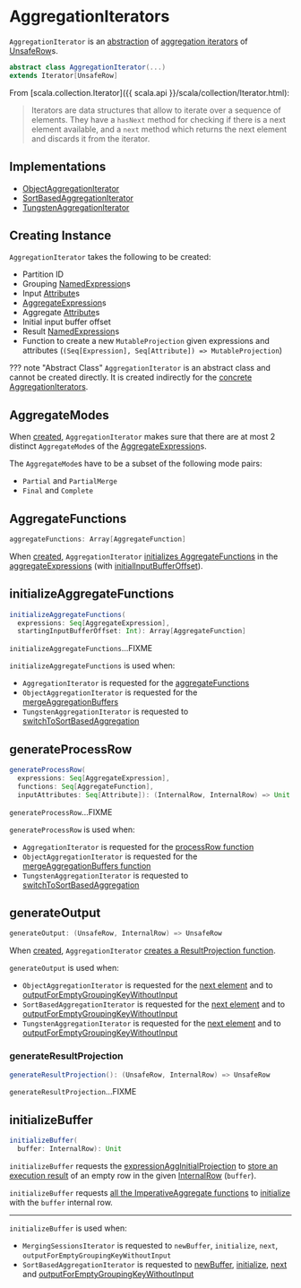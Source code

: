 # AggregationIterators

`AggregationIterator` is an [abstraction](#contract) of [aggregation iterators](#implementations) of [UnsafeRow](../UnsafeRow.md)s.

```scala
abstract class AggregationIterator(...)
extends Iterator[UnsafeRow]
```

From [scala.collection.Iterator]({{ scala.api }}/scala/collection/Iterator.html):

> Iterators are data structures that allow to iterate over a sequence of elements. They have a `hasNext` method for checking if there is a next element available, and a `next` method which returns the next element and discards it from the iterator.

## Implementations

* [ObjectAggregationIterator](ObjectAggregationIterator.md)
* [SortBasedAggregationIterator](SortBasedAggregationIterator.md)
* [TungstenAggregationIterator](TungstenAggregationIterator.md)

## Creating Instance

`AggregationIterator` takes the following to be created:

* <span id="partIndex"> Partition ID
* <span id="groupingExpressions"> Grouping [NamedExpression](../expressions/NamedExpression.md)s
* <span id="inputAttributes"> Input [Attribute](../expressions/Attribute.md)s
* <span id="aggregateExpressions"> [AggregateExpression](../expressions/AggregateExpression.md)s
* <span id="aggregateAttributes"> Aggregate [Attribute](../expressions/Attribute.md)s
* <span id="initialInputBufferOffset"> Initial input buffer offset
* <span id="resultExpressions"> Result [NamedExpression](../expressions/NamedExpression.md)s
* <span id="newMutableProjection"> Function to create a new `MutableProjection` given expressions and attributes (`(Seq[Expression], Seq[Attribute]) => MutableProjection`)

??? note "Abstract Class"
    `AggregationIterator` is an abstract class and cannot be created directly. It is created indirectly for the [concrete AggregationIterators](#implementations).

## <span id="AggregateModes"> AggregateModes

When [created](#creating-instance), `AggregationIterator` makes sure that there are at most 2 distinct `AggregateMode`s of the [AggregateExpression](#aggregateExpressions)s.

The `AggregateMode`s have to be a subset of the following mode pairs:

* `Partial` and `PartialMerge`
* `Final` and `Complete`

## <span id="aggregateFunctions"> AggregateFunctions

```scala
aggregateFunctions: Array[AggregateFunction]
```

When [created](#creating-instance), `AggregationIterator` [initializes AggregateFunctions](#initializeAggregateFunctions) in the [aggregateExpressions](#aggregateExpressions) (with [initialInputBufferOffset](#initialInputBufferOffset)).

## <span id="initializeAggregateFunctions"> initializeAggregateFunctions

```scala
initializeAggregateFunctions(
  expressions: Seq[AggregateExpression],
  startingInputBufferOffset: Int): Array[AggregateFunction]
```

`initializeAggregateFunctions`...FIXME

`initializeAggregateFunctions` is used when:

* `AggregationIterator` is requested for the [aggregateFunctions](#aggregateFunctions)
* `ObjectAggregationIterator` is requested for the [mergeAggregationBuffers](ObjectAggregationIterator.md#mergeAggregationBuffers)
* `TungstenAggregationIterator` is requested to [switchToSortBasedAggregation](TungstenAggregationIterator.md#switchToSortBasedAggregation)

## <span id="generateProcessRow"> generateProcessRow

```scala
generateProcessRow(
  expressions: Seq[AggregateExpression],
  functions: Seq[AggregateFunction],
  inputAttributes: Seq[Attribute]): (InternalRow, InternalRow) => Unit
```

`generateProcessRow`...FIXME

`generateProcessRow` is used when:

* `AggregationIterator` is requested for the [processRow function](#processRow)
* `ObjectAggregationIterator` is requested for the [mergeAggregationBuffers function](ObjectAggregationIterator.md#mergeAggregationBuffers)
* `TungstenAggregationIterator` is requested to [switchToSortBasedAggregation](TungstenAggregationIterator.md#switchToSortBasedAggregation)

## <span id="generateOutput"> generateOutput

```scala
generateOutput: (UnsafeRow, InternalRow) => UnsafeRow
```

When [created](#creating-instance), `AggregationIterator` [creates a ResultProjection function](#generateResultProjection).

`generateOutput` is used when:

* `ObjectAggregationIterator` is requested for the [next element](ObjectAggregationIterator.md#next) and to [outputForEmptyGroupingKeyWithoutInput](ObjectAggregationIterator.md#outputForEmptyGroupingKeyWithoutInput)
* `SortBasedAggregationIterator` is requested for the [next element](SortBasedAggregationIterator.md#next) and to [outputForEmptyGroupingKeyWithoutInput](SortBasedAggregationIterator.md#outputForEmptyGroupingKeyWithoutInput)
* `TungstenAggregationIterator` is requested for the [next element](TungstenAggregationIterator.md#next) and to [outputForEmptyGroupingKeyWithoutInput](TungstenAggregationIterator.md#outputForEmptyGroupingKeyWithoutInput)

### <span id="generateResultProjection"> generateResultProjection

```scala
generateResultProjection(): (UnsafeRow, InternalRow) => UnsafeRow
```

`generateResultProjection`...FIXME

## <span id="initializeBuffer"> initializeBuffer

```scala
initializeBuffer(
  buffer: InternalRow): Unit
```

`initializeBuffer` requests the [expressionAggInitialProjection](#expressionAggInitialProjection) to [store an execution result](../expressions/MutableProjection.md#target) of an empty row in the given [InternalRow](../InternalRow.md) (`buffer`).

`initializeBuffer` requests [all the ImperativeAggregate functions](#allImperativeAggregateFunctions) to [initialize](../expressions/ImperativeAggregate.md#initialize) with the `buffer` internal row.

---

`initializeBuffer` is used when:

* `MergingSessionsIterator` is requested to `newBuffer`, `initialize`, `next`, `outputForEmptyGroupingKeyWithoutInput`
* `SortBasedAggregationIterator` is requested to [newBuffer](SortBasedAggregationIterator.md#newBuffer), [initialize](SortBasedAggregationIterator.md#initialize), [next](SortBasedAggregationIterator.md#next) and [outputForEmptyGroupingKeyWithoutInput](SortBasedAggregationIterator.md#outputForEmptyGroupingKeyWithoutInput)
